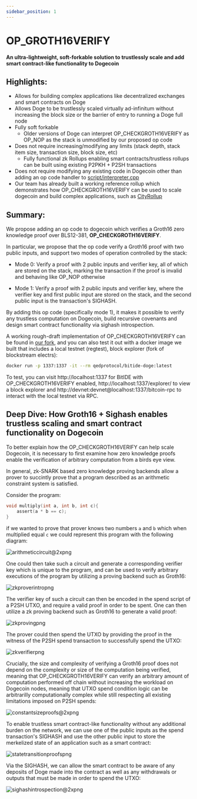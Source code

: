 ```yaml
---
sidebar_position: 1
---
```


# OP_GROTH16VERIFY
**An ultra-lightweight, soft-forkable solution to trustlessly scale and add smart contract-like functionality to Dogecoin**

## Highlights:

- Allows for building complex applications like decentralized exchanges and smart contracts on Doge
- Allows Doge to be trustlessly scaled virtually ad-infinitum without increasing the block size or the barrier of entry to running a Doge full node
- Fully soft forkable
  - Older versions of Doge can interpret OP_CHECKGROTH16VERIFY as OP_NOP as the stack is unmodified by our proposed op code
- Does not require increasing/modifying any limits (stack depth, stack item size, transaction size, block size, etc)
  - Fully functional zk Rollups enabling smart contracts/trustless rollups can be built using existing P2PKH + P2SH transactions
- Does not require modifying any existing code in Dogecoin other than adding an op code handler to [script/interpreter.cpp](https://github.com/cf/dogecoin/blob/eaae7859367b0dab0ca0c0038ed71d4b021ccef0/src/script/interpreter.cpp#L1029)
- Our team has already built a working reference rollup which demonstrates how OP_CHECKGROTH16VERIFY can be used to scale dogecoin and build complex applications, such as [CityRollup](https://github.com/QEDProtocol/city-rollup)

## Summary:

We propose adding an op code to dogecoin which verifies a Groth16 zero knowledge proof over BLS12-381, **OP_CHECKGROTH16VERIFY**.

In particular, we propose that the op code verify a Groth16 proof with two public inputs, and support two modes of operation controlled by the stack:

- Mode 0: Verify a proof with 2 public inputs and verifier key, all of which are stored on the stack, marking the transaction if the proof is invalid and behaving like OP_NOP otherwise
  
- Mode 1: Verify a proof with 2 public inputs and verifier key, where the verifier key and first public input are stored on the stack, and the second public input is the transaction's SIGHASH.
  

By adding this op code (specifically mode 1), it makes it possible to verify any trustless computation on Dogecoin, build recursive covenants and design smart contract functionality via sighash introspection.

A working rough-draft implementation of OP_CHECKGROTH16VERIFY can be found in [our fork](https://github.com/cf/dogecoin/tree/g16-dev), and you can also test it out with a docker image we built that includes a local testnet (regtest), block explorer (fork of blockstream electrs):

```bash
docker run -p 1337:1337 -it --rm qedprotocol/bitide-doge:latest
```

To test, you can visit http://localhost:1337 for BitIDE with OP_CHECKGROTH16VERIFY enabled, http://localhost:1337/explorer/ to view a block explorer and http://devnet:devnet@localhost:1337/bitcoin-rpc to interact with the local testnet via RPC.

## Deep Dive: How Groth16 + Sighash enables trustless scaling and smart contract functionality on Dogecoin

To better explain how the OP_CHECKGROTH16VERIFY can help scale Dogecoin, it is necessary to first examine how zero knowledge proofs enable the verification of arbitrary computation from a birds eye view.

In general, zk-SNARK based zero knowledge proving backends allow a prover to succintly prove that a program described as an arithmetic constraint system is satisfied.

Consider the program:

```c
void multiply(int a, int b, int c){
    assert(a * b == c);
}
```

if we wanted to prove that prover knows two numbers `a` and `b` which when multiplied equal `c` we could represent this program with the following diagram:

![arithmeticcircuit@2xpng](./img/arithmetic-circuit@2x.png)

One could then take such a circuit and generate a corresponding verifier key which is unique to the program, and can be used to verify arbitrary executions of the program by utilizing a proving backend such as Groth16:

![zkproverintropng](./img/zk-prover-intro.png)

The verifier key of such a circuit can then be encoded in the spend script of a P2SH UTXO, and require a valid proof in order to be spent. One can then utilize a zk proving backend such as Groth16 to generate a valid proof:

![zkprovingpng](./img/zk-proving.png)

The prover could then spend the UTXO by providing the proof in the witness of the P2SH spend transaction to successfully spend the UTXO:

![zkverifierpng](./img/zk-verifier.png)

Crucially, the size and complexity of verifying a Groth16 proof does not depend on the complexity or size of the computation being verified, meaning that OP_CHECKGROTH16VERIFY can verify an arbitrary amount of computation performed off chain without increasing the workload on Dogecoin nodes, meaning that UTXO spend condition logic can be arbitrarilly computationally complex while still respecting all existing limitations imposed on P2SH spends:

![constantsizeproofs@2xpng](./img/constant-size-proofs@2x.png)

To enable trustless smart contract-like functionality without any additional burden on the network, we can use one of the public inputs as the spend transaction's SIGHASH and use the other public input to store the merkelized state of an application such as a smart contract:

![statetransitionproofspng](./img/state-transition-proofs.png)

Via the SIGHASH, we can allow the smart contract to be aware of any deposits of Doge made into the contract as well as any withdrawals or outputs that must be made in order to spend the UTXO:

![sighashintrospection@2xpng](./img/sighash-introspection@2x.png)